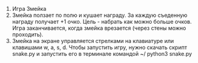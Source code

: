 1) Игра Змейка
2) Змейка ползает по полю и кушает награду. За каждую съеденную награду получает +1 очко. Цель - набрать как можно больше очков. Игра заканчивается, когда змейка врезается (через стены можно проходить).
3) Змейка на экране управляется стрелками на клавиатуре или клавишами w, a, s, d. Чтобы запустить игру, нужно скачать скрипт snake.py и запустить его в терминале командой ~/ python3 snake.py
